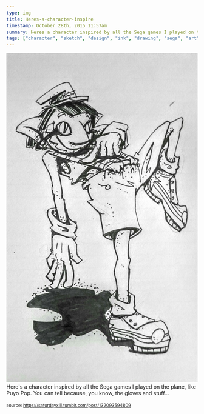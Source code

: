 ```yaml
---
type: img
title: Heres-a-character-inspire
timestamp: October 28th, 2015 11:57am
summary: Heres a character inspired by all the Sega games I played on the plane like Puyo Pop  You can tell because you know the gloves and stuffhellip
tags: ["character", "sketch", "design", "ink", "drawing", "sega", "art"]
---
```

<img src="../media/132093594809.jpg"/>
                                                                                          <div class="caption">
Here's a character inspired by all the Sega games I played on the plane, like Puyo Pop.  You can tell because, you know, the gloves and stuff&hellip;
 
                                    
                
                
                
                
                                
<small>source: https://saturdayxiii.tumblr.com/post/132093594809</small>